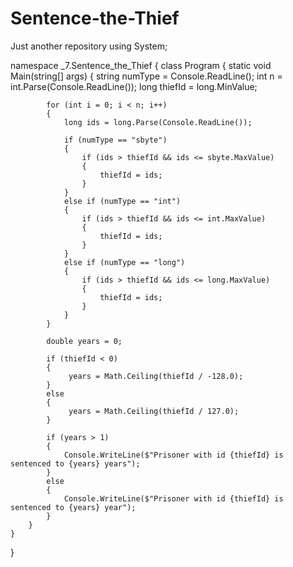 # Sentence-the-Thief
Just another repository
using System;

namespace _7.Sentence_the_Thief
{
    class Program
    {
        static void Main(string[] args)
        {
            string numType = Console.ReadLine();
            int n = int.Parse(Console.ReadLine());
            long thiefId = long.MinValue;

            for (int i = 0; i < n; i++)
            {
                long ids = long.Parse(Console.ReadLine());

                if (numType == "sbyte")
                {
                    if (ids > thiefId && ids <= sbyte.MaxValue)
                    {
                        thiefId = ids;
                    }
                }
                else if (numType == "int")
                {
                    if (ids > thiefId && ids <= int.MaxValue)
                    {
                        thiefId = ids;
                    }
                }
                else if (numType == "long")
                {
                    if (ids > thiefId && ids <= long.MaxValue)
                    {
                        thiefId = ids;
                    }
                }
            }

            double years = 0;

            if (thiefId < 0)
            {
                 years = Math.Ceiling(thiefId / -128.0);
            }
            else
            {
                 years = Math.Ceiling(thiefId / 127.0);
            }

            if (years > 1)
            {
                Console.WriteLine($"Prisoner with id {thiefId} is sentenced to {years} years");
            }
            else
            {
                Console.WriteLine($"Prisoner with id {thiefId} is sentenced to {years} year");
            }
        }
    }
}
